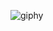 ![giphy](https://user-images.githubusercontent.com/7750495/164764354-85af4d2e-3801-4dc9-9dab-7017bebdc68e.gif)
